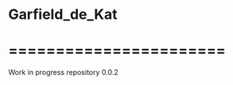 # Garfield_de_Kat


=======================
=======================

Work in progress repository 0.0.2
